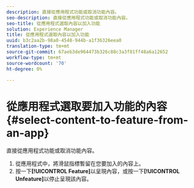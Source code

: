 ```yaml
---
description: 直接從應用程式功能或取消功能內容。
seo-description: 直接從應用程式功能或取消功能內容。
seo-title: 從應用程式選取內容以加入功能
solution: Experience Manager
title: 從應用程式選取內容以加入功能
uuid: b3c2aa2b-98a0-4548-944b-a1f36326eea0
translation-type: tm+mt
source-git-commit: 67aeb3de964473b326c88c3a3f81ff48a6a12652
workflow-type: tm+mt
source-wordcount: '70'
ht-degree: 0%

---
```



# 從應用程式選取要加入功能的內容{#select-content-to-feature-from-an-app}

直接從應用程式功能或取消功能內容。

1. 從應用程式中，將滑鼠指標暫留在您要加入的內容上。
1. 按一下&#x200B;**[!UICONTROL Feature]**&#x200B;以呈現內容，或按一下&#x200B;**[!UICONTROL Unfeature]**&#x200B;以停止呈現該內容。
